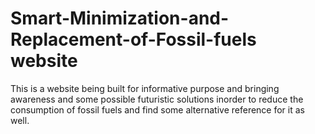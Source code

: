 # Smart-Minimization-and-Replacement-of-Fossil-fuels website

This is a website being built for informative purpose and bringing awareness and some possible futuristic solutions inorder to reduce the consumption of fossil fuels and find some alternative reference for it as well.
